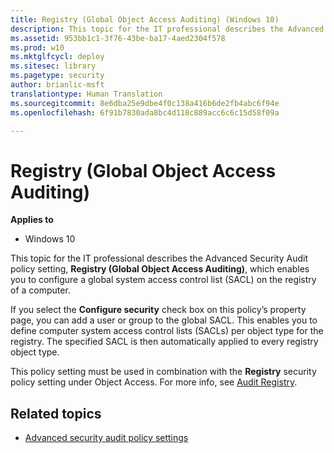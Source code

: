 ```yaml
---
title: Registry (Global Object Access Auditing) (Windows 10)
description: This topic for the IT professional describes the Advanced Security Audit policy setting, Registry (Global Object Access Auditing), which enables you to configure a global system access control list (SACL) on the registry of a computer.
ms.assetid: 953bb1c1-3f76-43be-ba17-4aed2304f578
ms.prod: w10
ms.mktglfcycl: deploy
ms.sitesec: library
ms.pagetype: security
author: brianlic-msft
translationtype: Human Translation
ms.sourcegitcommit: 8e6dba25e9dbe4f0c138a416b6de2fb4abc6f94e
ms.openlocfilehash: 6f91b7830ada8bc4d118c889acc6c6c15d58f09a

---
```


# Registry (Global Object Access Auditing)

**Applies to**
-   Windows 10

This topic for the IT professional describes the Advanced Security Audit policy setting, **Registry (Global Object Access Auditing)**, which enables you to configure a global system access control list (SACL) on the registry of a computer.

If you select the **Configure security** check box on this policy’s property page, you can add a user or group to the global SACL. This enables you to define computer system access control lists (SACLs) per object type for the registry. The specified SACL is then automatically applied to every registry object type.

This policy setting must be used in combination with the **Registry** security policy setting under Object Access. For more info, see [Audit Registry](audit-registry.md).

## Related topics

- [Advanced security audit policy settings](advanced-security-audit-policy-settings.md)



<!--HONumber=Jun16_HO4-->


